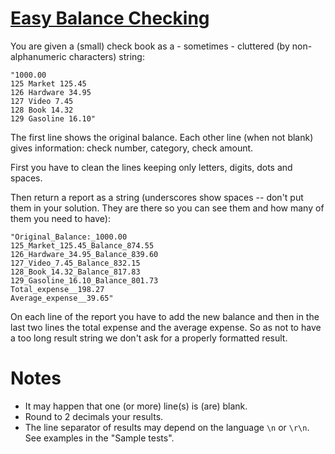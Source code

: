 # [Easy Balance Checking](https://www.codewars.com/kata/easy-balance-checking "https://www.codewars.com/kata/59d727d40e8c9dd2dd00009f")

You are given a (small) check book as a - sometimes - cluttered (by non-alphanumeric characters) string:

```
"1000.00
125 Market 125.45
126 Hardware 34.95
127 Video 7.45
128 Book 14.32
129 Gasoline 16.10"
```
The first line shows the original balance. 
Each other line (when not blank) gives information: check number, category, check amount.

First you have to clean the lines keeping only letters, digits, dots and spaces.

Then return a report as a string (underscores show spaces -- don't put them in your solution. They are there so you can see them and how many of them you need to have):

```
"Original_Balance:_1000.00
125_Market_125.45_Balance_874.55
126_Hardware_34.95_Balance_839.60
127_Video_7.45_Balance_832.15
128_Book_14.32_Balance_817.83
129_Gasoline_16.10_Balance_801.73
Total_expense__198.27
Average_expense__39.65"
```
On each line of the report you have to add the new balance and then in the last two lines the total expense and the average expense.
So as not to have a too long result string we don't ask for a properly formatted result.

# Notes
- It may happen that one (or more) line(s) is (are) blank.
- Round to 2 decimals your results.
- The line separator of results may depend on the language `\n` or `\r\n`. See examples in the "Sample tests".